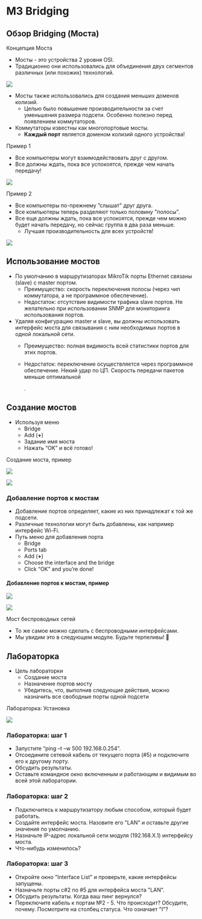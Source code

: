 # M3 Bridging

## Обзор **Bridging \(Моста\)**

Концепция Моста

* Мосты - это устройства 2 уровня OSI.
* Традиционно они использовались для объединения двух сегментов различных \(или похожих\) технологий.

![](.gitbook/assets/0%20%281%29.png)

* Мосты также использовались для создания меньших доменов колизий.
  * Целью было повышение производительности за счет уменьшения размера подсети. Особенно полезно перед появлением коммутаторов.
* Коммутаторы известны как многопортовые мосты.
  * **Каждый порт** является доменом колизий одного устройства!

Пример 1

* Все компьютеры могут взаимодействовать друг с другом.
* Все должны ждать, пока все успокоятся, прежде чем начать передачу!

![](.gitbook/assets/1%20%283%29.png)

Пример 2

* Все компьютеры по-прежнему ”слышат" друг друга.
* Все компьютеры теперь разделяют только половину "полосы".
* Все еще должны ждать, пока все успокоятся, прежде чем можно будет начать передачу, но сейчас группа в два раза меньше.
  * Лучшая производительность для всех устройств!

![](.gitbook/assets/2%20%281%29.png)

## Использование мостов

* По умолчанию в маршрутизаторах MikroTik порты Ethernet связаны \(slave\) с master портом.
  * Преимущество: скорость переключения полосы \(через чип коммутатора, а не программное обеспечение\).
  * Недостаток: отсутствие видимости трафика slave портов. Не желательно при использовании SNMP для мониторинга использования портов.
* Удаляя конфигурацию master и slave, вы должны использовать интерфейс моста для связывания с ним необходимых портов в одной локальной сети.
  * Преимущество: полная видимость всей статистики портов для этих портов.
  * Недостаток: переключение осуществляется через программное обеспечение. Некий удар по ЦП. Скорость передачи пакетов меньше оптимальной 

    .

## Создание мостов

* Используя меню
  * Bridge
  * Add \(**+**\)
  * Задание имя моста
  * Нажать “OK” и всё готово!

Создание моста, пример

![](.gitbook/assets/image%20%2819%29.png)

![](.gitbook/assets/image%20%285%29.png)

### Добавление портов к мостам

* Добавление портов определяет, какие из них принадлежат к той же подсети.
* Различные технологии могут быть добавлены, как например интерфейс Wi-Fi.
* Путь меню для добавления порта
  * Bridge
  * Ports tab
  * Add \(**+**\)
  * Choose the interface and the bridge
  * Click “OK” and you’re done!

#### Добавление портов к мостам, пример

![](.gitbook/assets/image%20%2810%29.png)

![](.gitbook/assets/image%20%2825%29.png)

Мост беспроводных сетей

* То же самое можно сделать с беспроводными интерфейсами.
* Мы увидим это в следующем модуле. Будьте терпеливы! 🙂 

## Лабораторка

* Цель лабораторки
  * Создание моста
  * Назначение портов мосту
  * Убедитесь, что, выполнив следующие действия, можно назначить все свободные порты одной подсети

Лабораторка: Установка

![](.gitbook/assets/5%20%282%29.png)

### Лабораторка: шаг 1

* Запустите “ping –t –w 500 192.168.0.254”.
* Отсоедините сетевой кабель от текущего порта \(\#5\) и подключите его к другому порту.
* Обсудить результаты.
* Оставьте командное окно включенным и работающим и видимым во всей этой лаборатории.

### Лабораторка: шаг 2

* Подключитесь к маршрутизатору любым способом, который будет работать.
* Создайте интерфейс моста. Назовите его "LAN" и оставьте другие значения по умолчанию.
* Назначьте IP-адрес локальной сети модуля \(192.168.X.1\) интерфейсу моста.
* Что-нибудь изменилось?

### Лабораторка: шаг 3

* Откройте окно "Interface List" и проверьте, какие интерфейсы запущены.
* Назначьте порты с\#2 по \#5 для интерфейса моста "LAN".
* Обсудить результаты. Когда ваш пинг вернулся?
* Переключите кабель к портам №2 - 5. Что происходит? Обсудите, почему. Посмотрите на столбец статуса. Что означает "I"?

